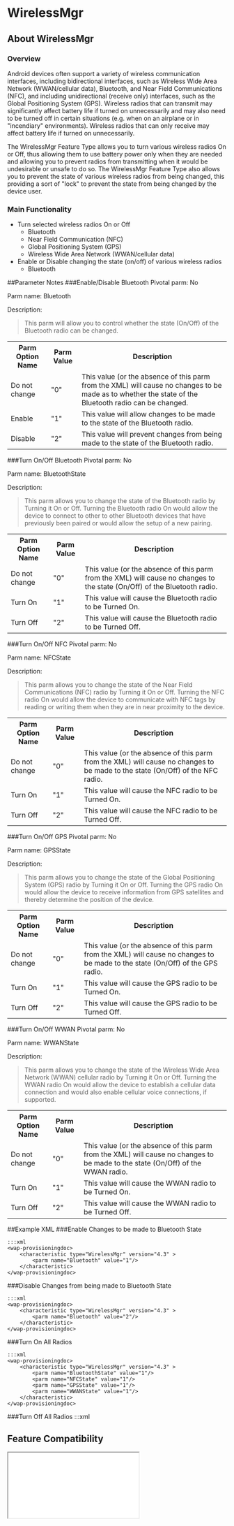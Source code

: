 # WirelessMgr

## About WirelessMgr

### Overview

Android devices often support a variety of wireless communication interfaces, including bidirectional interfaces, such as Wireless Wide Area Network (WWAN/cellular data), Bluetooth, and Near Field Communications (NFC), and including unidirectional (receive only) interfaces, such as the Global Positioning System (GPS). Wireless radios that can transmit may significantly affect battery life if turned on unnecessarily and may also need to be turned off in certain situations (e.g. when on an airplane or in "incendiary" environments). Wireless radios that can only receive may affect battery life if turned on unnecessarily.

The WirelessMgr Feature Type allows you to turn various wireless radios On or Off, thus allowing them to use battery power only when they are needed and allowing you to prevent radios from transmitting when it would be undesirable or unsafe to do so. The WirelessMgr Feature Type also allows you to prevent the state of various wireless radios from being changed, this providing a sort of "lock" to prevent the state from being changed by the device user.

### Main Functionality

* Turn selected wireless radios On or Off
	* Bluetooth
	* Near Field Communication (NFC)
	* Global Positioning System (GPS)
	* Wireless Wide Area Network (WWAN/cellular data)
* Enable or Disable changing the state (on/off) of various wireless radios
	* Bluetooth

##Parameter Notes
###Enable/Disable Bluetooth
Pivotal parm: No

Parm name: Bluetooth

Description: 

>This parm will allow you to control whether the state (On/Off) of the Bluetooth radio can be changed.

<div class="parm-table">
 <table>
	<tr>
		<th>Parm Option Name</th>
		<th>Parm Value</th>
		<th>Description</th>
	</tr>
  <tr>
    <td>Do not change</td>
    <td>"0"</td>
	<td>This value (or the absence of this parm from the XML) will cause no changes to be made as to whether the state of the Bluetooth radio can be changed.</td>
  </tr>
  <tr>
    <td>Enable</td>
    <td>"1"</td>
	<td>This value will allow changes to be made to the state of the Bluetooth radio.</td>
  </tr>
  <tr>
    <td>Disable</td>
    <td>"2"</td>
	<td>This value will prevent changes from being made to the state of the Bluetooth radio.</td>
  </tr>
</table>
</div>	

###Turn On/Off Bluetooth
Pivotal parm: No

Parm name: BluetoothState

Description: 

>This parm allows you to change the state of the Bluetooth radio by Turning it On or Off. Turning the Bluetooth radio On would allow the device to connect to other to other Bluetooth devices that have previously been paired or would allow the setup of a new pairing.

<div class="parm-table">
 <table>
	<tr>
		<th>Parm Option Name</th>
		<th>Parm Value</th>
		<th>Description</th>
	</tr>
  <tr>
    <td>Do not change</td>
    <td>"0"</td>
	<td>This value (or the absence of this parm from the XML) will cause no changes to the state (On/Off) of the Bluetooth radio.</td>
  </tr>
  <tr>
    <td>Turn On</td>
    <td>"1"</td>
	<td>This value will cause the Bluetooth radio to be Turned On.</td>
  </tr>
  <tr>
    <td>Turn Off</td>
    <td>"2"</td>
	<td>This value will cause the Bluetooth radio to be Turned Off.</td>
  </tr>
</table>
</div>	

###Turn On/Off NFC
Pivotal parm: No

Parm name: NFCState

Description: 

>This parm allows you to change the state of the Near Field Communications (NFC) radio by Turning it On or Off. Turning the NFC radio On would allow the device to communicate with NFC tags by reading or writing them when they are in near proximity to the device.

<div class="parm-table">
 <table>
	<tr>
		<th>Parm Option Name</th>
		<th>Parm Value</th>
		<th>Description</th>
	</tr>
  <tr>
    <td>Do not change</td>
    <td>"0"</td>
	<td>This value (or the absence of this parm from the XML) will cause no changes to be made to the state (On/Off) of the NFC radio.</td>
  </tr>
  <tr>
    <td>Turn On</td>
    <td>"1"</td>
	<td>This value will cause the NFC radio to be Turned On.</td>
  </tr>
  <tr>
    <td>Turn Off</td>
    <td>"2"</td>
	<td>This value will cause the NFC radio to be Turned Off.</td>
  </tr>
</table>
</div>	

###Turn On/Off GPS
Pivotal parm: No

Parm name: GPSState

Description: 

>This parm allows you to change the state of the Global Positioning System (GPS) radio by Turning it On or Off. Turning the GPS radio On would allow the device to receive information from GPS satellites and thereby determine the position of the device.

<div class="parm-table">
 <table>
	<tr>
		<th>Parm Option Name</th>
		<th>Parm Value</th>
		<th>Description</th>
	</tr>
  <tr>
    <td>Do not change</td>
    <td>"0"</td>
	<td>This value (or the absence of this parm from the XML) will cause no changes to be made to the state (On/Off) of the GPS radio.</td>
  </tr>
  <tr>
    <td>Turn On</td>
    <td>"1"</td>
	<td>This value will cause the GPS radio to be Turned On.</td>
  </tr>
  <tr>
    <td>Turn Off</td>
    <td>"2"</td>
	<td>This value will cause the GPS radio to be Turned Off.</td>
  </tr>
</table>
</div>	

###Turn On/Off WWAN
Pivotal parm: No

Parm name: WWANState

Description: 

>This parm allows you to change the state of the Wireless Wide Area Network (WWAN) cellular radio by Turning it On or Off. Turning the WWAN radio On would allow the device to establish a cellular data connection and would also enable cellular voice connections, if supported.

<div class="parm-table">
 <table>
	<tr>
		<th>Parm Option Name</th>
		<th>Parm Value</th>
		<th>Description</th>
	</tr>
  <tr>
    <td>Do not change</td>
    <td>"0"</td>
	<td>This value (or the absence of this parm from the XML) will cause no changes to be made to the state (On/Off) of the WWAN radio.</td>
  </tr>
  <tr>
    <td>Turn On</td>
    <td>"1"</td>
	<td>This value will cause the WWAN radio to be Turned On.</td>
  </tr>
  <tr>
    <td>Turn Off</td>
    <td>"2"</td>
	<td>This value will cause the WWAN radio to be Turned Off.</td>
  </tr>
</table>
</div>	

##Example XML
###Enable Changes to be made to Bluetooth State

	:::xml
	<wap-provisioningdoc>
		<characteristic type="WirelessMgr" version="4.3" >
			<parm name="Bluetooth" value="1"/>
		</characteristic>
	</wap-provisioningdoc>

###Disable Changes from being made to Bluetooth State

	:::xml
	<wap-provisioningdoc>
		<characteristic type="WirelessMgr" version="4.3" >
			<parm name="Bluetooth" value="2"/>
		</characteristic>
	</wap-provisioningdoc>

###Turn On All Radios

	:::xml
	<wap-provisioningdoc>
		<characteristic type="WirelessMgr" version="4.3" >
			<parm name="BluetoothState" value="1"/>
			<parm name="NFCState" value="1"/>
			<parm name="GPSState" value="1"/>
			<parm name="WWANState" value="1"/>
		</characteristic>
	</wap-provisioningdoc>

###Turn Off All Radios
	:::xml
	<wap-provisioningdoc>
		<characteristic type="WirelessMgr" version="4.3" >
			<parm name="BluetoothState" value="2"/>
			<parm name="NFCState" value="2"/>
			<parm name="GPSState" value="2"/>
			<parm name="WWANState" value="2"/>
		</characteristic>
	</wap-provisioningdoc>

## Feature Compatibility

<iframe src="compare.html#mx=4.3&csp=WirelessMgr&os=JB&embed=true"></iframe> 